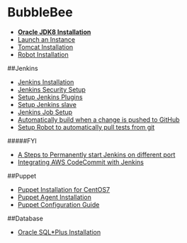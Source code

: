 # BubbleBee
- [**Oracle JDK8 Installation**](docs/jdk-installation.md)
- [Launch an Instance](docs/Launch-an-Instance.md)
- [Tomcat Installation](docs/Tomcat-Installation.md)
- [Robot Installation](docs/Robot-Installation.md)


##Jenkins
- [Jenkins Installation](docs/jenkins-installation.md)
- [Jenkins Security Setup](docs/jenkins-security.md)
- [Setup Jenkins Plugins](docs/Setup-Jenkins-Plugins.md)
- [Setup Jenkins slave](docs/Setup-Jenkins-Slave.md)
- [Jenkins Job Setup](docs/JenkinsJob-Setup.md)
- [Automatically build when a change is pushed to GitHub](docs/jenkins-github-auto.md)
- [Setup Robot to automatically pull tests from git](docs/auto_pull_test.md)

#####FYI
- [A Steps to Permanently start Jenkins on different port](docs/jenkins-diff-port.md)
- [Integrating AWS CodeCommit with Jenkins](docs/aws-codecommit.md)

##Puppet
- [Puppet Installation for CentOS7](docs/puppet-install.md)
- [Puppet Agent Installation](docs/puppet-agent-install.md)
- [Puppet Configuration Guide](docs/puppet-configuration.md)

##Database  
- [Oracle SQL*Plus Installation](docs/sqlplus-installation.md)